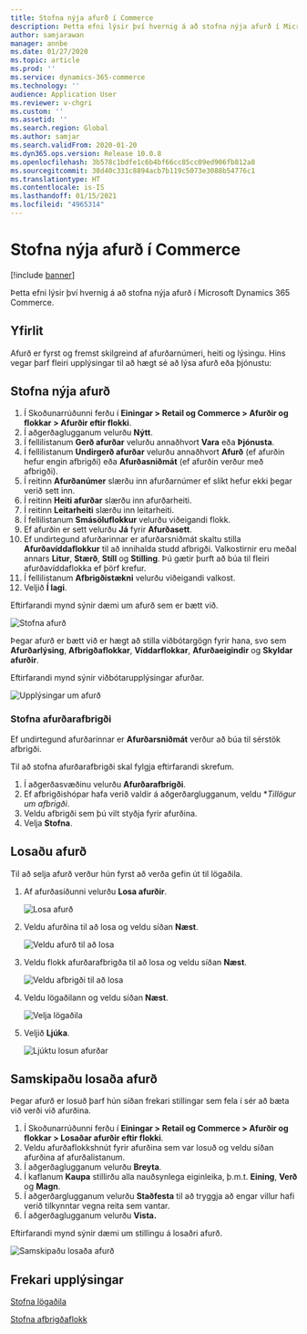 ```yaml
---
title: Stofna nýja afurð í Commerce
description: Þetta efni lýsir því hvernig á að stofna nýja afurð í Microsoft Dynamics 365 Commerce.
author: samjarawan
manager: annbe
ms.date: 01/27/2020
ms.topic: article
ms.prod: ''
ms.service: dynamics-365-commerce
ms.technology: ''
audience: Application User
ms.reviewer: v-chgri
ms.custom: ''
ms.assetid: ''
ms.search.region: Global
ms.author: samjar
ms.search.validFrom: 2020-01-20
ms.dyn365.ops.version: Release 10.0.8
ms.openlocfilehash: 3b578c1bdfe1c6b4bf66cc85cc09ed906fb812a8
ms.sourcegitcommit: 38d40c331c8894acb7b119c5073e3088b54776c1
ms.translationtype: HT
ms.contentlocale: is-IS
ms.lasthandoff: 01/15/2021
ms.locfileid: "4965314"
---
```

# <a name="create-a-new-product-in-commerce"></a>Stofna nýja afurð í Commerce


[!include [banner](includes/banner.md)]

Þetta efni lýsir því hvernig á að stofna nýja afurð í Microsoft Dynamics 365 Commerce.

## <a name="overview"></a>Yfirlit

Afurð er fyrst og fremst skilgreind af afurðarnúmeri, heiti og lýsingu. Hins vegar þarf fleiri upplýsingar til að hægt sé að lýsa afurð eða þjónustu:

## <a name="create-a-new-product"></a>Stofna nýja afurð

1. Í Skoðunarrúðunni ferðu í **Einingar \> Retail og Commerce \> Afurðir og flokkar \> Afurðir eftir flokki**.
1. Í aðgerðaglugganum velurðu **Nýtt**.
1. Í fellilistanum **Gerð afurðar** velurðu annaðhvort **Vara** eða **Þjónusta**.
1. Í fellilistanum **Undirgerð afurðar** velurðu annaðhvort **Afurð** (ef afurðin hefur engin afbrigði) eða **Afurðasniðmát** (ef afurðin verður með afbrigði).
1. Í reitinn **Afurðanúmer** slærðu inn afurðarnúmer ef slíkt hefur ekki þegar verið sett inn.
1. Í reitinn **Heiti afurðar** slærðu inn afurðarheiti.
1. Í reitinn **Leitarheiti** slærðu inn leitarheiti.
1. Í fellilistanum **Smásöluflokkur** velurðu viðeigandi flokk.
1. Ef afurðin er sett velurðu **Já** fyrir **Afurðasett**.
1. Ef undirtegund afurðarinnar er afurðarsniðmát skaltu stilla **Afurðavíddaflokkur** til að innihalda studd afbrigði. Valkostirnir eru meðal annars **Litur**, **Stærð**, **Stíll** og **Stilling**. Þú gætir þurft að búa til fleiri afurðavíddaflokka ef þörf krefur.
1. Í fellilistanum **Afbrigðistækni** velurðu viðeigandi valkost.
1. Veljið **Í lagi**.

Eftirfarandi mynd sýnir dæmi um afurð sem er bætt við.

![Stofna afurð](media/create-new-product.png)

Þegar afurð er bætt við er hægt að stilla viðbótargögn fyrir hana, svo sem **Afurðarlýsing**, **Afbrigðaflokkar**, **Víddarflokkar**, **Afurðaeigindir** og **Skyldar afurðir**.

Eftirfarandi mynd sýnir viðbótarupplýsingar afurðar.

![Upplýsingar um afurð](media/create-new-product-2.png)

### <a name="create-product-variants"></a>Stofna afurðarafbrigði

Ef undirtegund afurðarinnar er **Afurðarsniðmát** verður að búa til sérstök afbrigði. 

Til að stofna afurðarafbrigði skal fylgja eftirfarandi skrefum.

1. Í aðgerðasvæðinu velurðu **Afurðarafbrigði**.
1. Ef afbrigðishópar hafa verið valdir á aðgerðarglugganum, veldu **Tillögur um afbrigði*.
1. Veldu afbrigði sem þú vilt styðja fyrir afurðina.
1. Velja **Stofna**.

## <a name="release-a-product"></a>Losaðu afurð

Til að selja afurð verður hún fyrst að verða gefin út til lögaðila.

1. Af afurðasíðunni velurðu **Losa afurðir**.

    ![Losa afurð](media/create-new-product-3.png)

1. Veldu afurðina til að losa og veldu síðan **Næst**.

    ![Veldu afurð til að losa](media/create-new-product-4.png)

1. Veldu flokk afurðarafbrigða til að losa og veldu síðan **Næst**.

    ![Veldu afbrigði til að losa](media/create-new-product-5.png)

1. Veldu lögaðilann og veldu síðan **Næst**.

    ![Velja lögaðila](media/create-new-product-6.png)

1. Veljið **Ljúka**.

    ![Ljúktu losun afurðar](media/create-new-product-7.png)

## <a name="configure-a-released-product"></a>Samskipaðu losaða afurð

Þegar afurð er losuð þarf hún síðan frekari stillingar sem fela í sér að bæta við verði við afurðina.

1. Í Skoðunarrúðunni ferðu í **Einingar \> Retail og Commerce \> Afurðir og flokkar \> Losaðar afurðir eftir flokki**.
1. Veldu afurðaflokkshnút fyrir afurðina sem var losuð og veldu síðan afurðina af afurðalistanum.
1. Í aðgerðaglugganum velurðu **Breyta**.
1. Í kaflanum **Kaupa** stillirðu alla nauðsynlega eiginleika, þ.m.t. **Eining**, **Verð** og **Magn**.
1. Í aðgerðarglugganum velurðu **Staðfesta** til að tryggja að engar villur hafi verið tilkynntar vegna reita sem vantar.
1. Í aðgerðaglugganum velurðu **Vista.**

Eftirfarandi mynd sýnir dæmi um stillingu á losaðri afurð.

![Samskipaðu losaða afurð](media/create-new-product-8.png)

## <a name="additional-resources"></a>Frekari upplýsingar

[Stofna lögaðila](channels-legal-entities.md)

[Stofna afbrigðaflokk](create-variant-group.md) 
